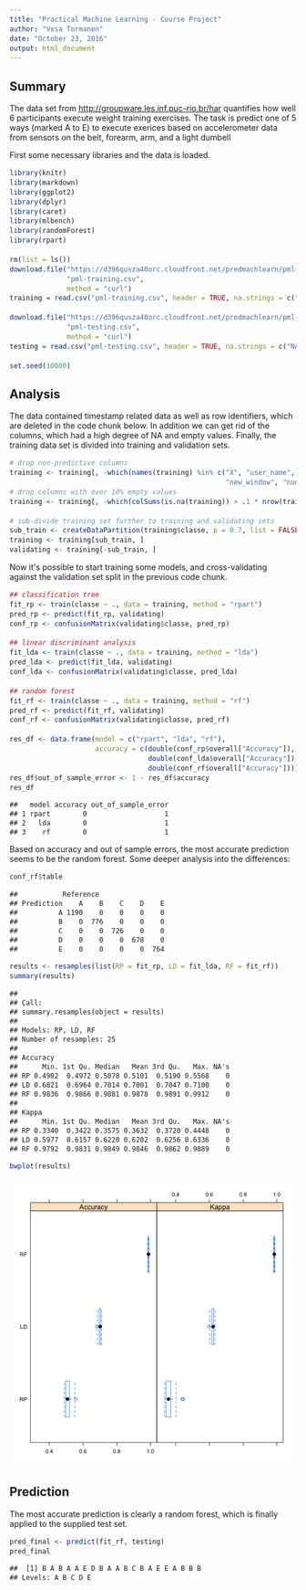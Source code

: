 ```yaml
---
title: "Practical Machine Learning - Course Project"
author: "Vesa Tormanen"
date: "October 23, 2016"
output: html_document
---
```

## Summary
The data set from http://groupware.les.inf.puc-rio.br/har quantifies how well 6 participants execute weight training exercises. The task is predict one of 5 ways (marked A to E) to execute exerices based on accelerometer data from sensors on the belt, forearm, arm, and a light dumbell

First some necessary libraries and the data is loaded.

```r
library(knitr)
library(markdown)
library(ggplot2)
library(dplyr)
library(caret)
library(mlbench)
library(randomForest)
library(rpart)

rm(list = ls())
download.file("https://d396qusza40orc.cloudfront.net/predmachlearn/pml-training.csv",
              "pml-training.csv",
              method = "curl")
training = read.csv("pml-training.csv", header = TRUE, na.strings = c("NA",""))

download.file("https://d396qusza40orc.cloudfront.net/predmachlearn/pml-testing.csv",
              "pml-testing.csv",
              method = "curl")
testing = read.csv("pml-testing.csv", header = TRUE, na.strings = c("NA",""))

set.seed(10000)
```
## Analysis
The data contained timestamp related data as well as row identifiers, which are deleted in the code chunk below. In addition we can get rid of the columns, which had a high degree of NA and empty values. Finally, the training data set is divided into training and validation sets.

```r
# drop non-predictive columns
training <- training[, -which(names(training) %in% c("X", "user_name", "raw_timestamp_part_1",                                                           "raw_timestamp_part_2", "cvtd_timestamp",
                                                     "new_window", "num_window"))]
# drop columns with over 10% empty values
training <- training[, -which(colSums(is.na(training)) > .1 * nrow(training))]

# sub-divide training set further to training and validating sets
sub_train <- createDataPartition(training$classe, p = 0.7, list = FALSE)
training <- training[sub_train, ]
validating <- training[-sub_train, ]
```
Now it's possible to start training some models, and cross-validating against the validation set split in the previous code chunk.

```r
## classification tree
fit_rp <- train(classe ~ ., data = training, method = "rpart")
pred_rp <- predict(fit_rp, validating)
conf_rp <- confusionMatrix(validating$classe, pred_rp)

## linear discriminant analysis
fit_lda <- train(classe ~ ., data = training, method = "lda")
pred_lda <- predict(fit_lda, validating)
conf_lda <- confusionMatrix(validating$classe, pred_lda)

## random forest
fit_rf <- train(classe ~ ., data = training, method = "rf")
pred_rf <- predict(fit_rf, validating)
conf_rf <- confusionMatrix(validating$classe, pred_rf)

res_df <- data.frame(model = c("rpart", "lda", "rf"),
                     accuracy = c(double(conf_rp$overall["Accuracy"]),
                                  double(conf_lda$overall["Accuracy"]),
                                  double(conf_rf$overall["Accuracy"])))
res_df$out_of_sample_error <- 1 - res_df$accuracy
res_df
```

```
##   model accuracy out_of_sample_error
## 1 rpart        0                   1
## 2   lda        0                   1
## 3    rf        0                   1
```
Based on accuracy and out of sample errors, the most accurate prediction seems to be the random forest. Some deeper analysis into the differences:

```r
conf_rf$table
```

```
##           Reference
## Prediction    A    B    C    D    E
##          A 1190    0    0    0    0
##          B    0  776    0    0    0
##          C    0    0  726    0    0
##          D    0    0    0  678    0
##          E    0    0    0    0  764
```

```r
results <- resamples(list(RP = fit_rp, LD = fit_lda, RF = fit_rf))
summary(results)
```

```
## 
## Call:
## summary.resamples(object = results)
## 
## Models: RP, LD, RF 
## Number of resamples: 25 
## 
## Accuracy 
##      Min. 1st Qu. Median   Mean 3rd Qu.   Max. NA's
## RP 0.4902  0.4972 0.5078 0.5101  0.5190 0.5568    0
## LD 0.6821  0.6964 0.7014 0.7001  0.7047 0.7100    0
## RF 0.9836  0.9866 0.9881 0.9878  0.9891 0.9912    0
## 
## Kappa 
##      Min. 1st Qu. Median   Mean 3rd Qu.   Max. NA's
## RP 0.3340  0.3422 0.3575 0.3632  0.3720 0.4448    0
## LD 0.5977  0.6157 0.6220 0.6202  0.6256 0.6336    0
## RF 0.9792  0.9831 0.9849 0.9846  0.9862 0.9889    0
```

```r
bwplot(results)
```

![plot of chunk unnamed-chunk-4](figure/unnamed-chunk-4-1.png)
## Prediction
The most accurate prediction is clearly a random forest, which is finally applied to the supplied test set. 

```r
pred_final <- predict(fit_rf, testing)
pred_final
```

```
##  [1] B A B A A E D B A A B C B A E E A B B B
## Levels: A B C D E
```
